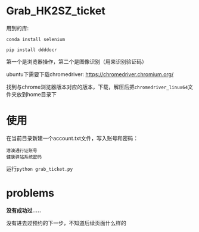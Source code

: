 # Grab_HK2SZ_ticket

用到的库:

`conda install selenium`

`pip install ddddocr`

第一个是浏览器操作，第二个是图像识别（用来识别验证码）

ubuntu下需要下载chromedriver: https://chromedriver.chromium.org/

找到与chrome浏览器版本对应的版本，下载，解压后把`chromedriver_linux64`文件夹放到home目录下

# 使用

在当前目录新建一个account.txt文件，写入账号和密码：

```
港澳通行证账号
健康驿站系统密码
```

运行`python grab_ticket.py`

# problems

**没有成功过.....**

没有进去过预约的下一步，不知道后续页面什么样的
